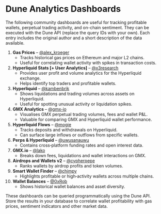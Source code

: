 # Dune Analytics Dashboards

The following community dashboards are useful for tracking profitable wallets,
perpetual trading activity, and on-chain sentiment. They can be executed with
the Dune API (replace the query IDs with your own). Each entry includes the
original author and a short description of the data available.

1. **Gas Prices** – [@alex_kroeger](https://dune.com/kroeger0x/gas-prices)
   - Tracks historical gas prices on Ethereum and major L2 chains.
   - Useful for correlating wallet activity with spikes in transaction costs.
2. **Hyperliquid Stats [+ User Analytics]** – [@x3research](https://dune.com/x3research/hyperliquid)
   - Provides user profit and volume analytics for the Hyperliquid exchange.
   - Helps identify top traders and profitable wallets.
3. **Hyperliquid** – [@kambenbrik](https://dune.com/kambenbrik/hyperliquid)
   - Shows liquidations and trading volumes across assets on Hyperliquid.
   - Useful for spotting unusual activity or liquidation spikes.
4. **GMX Analytics** – [@gmx-io](https://dune.com/gmx-io/gmx-analytics)
   - Visualises GMX perpetual trading volumes, fees and wallet P&L.
   - Valuable for comparing GMX and Hyperliquid wallet performance.
5. **Hyperliquid Flows** – [@mogie](https://dune.com/mogie/hyperliquid-flows)
   - Tracks deposits and withdrawals on Hyperliquid.
   - Can surface large inflows or outflows from specific wallets.
6. **Perps & Hyperliquid** – [@uwusanauwu](https://dune.com/uwusanauwu/perps)
   - Contains cross‑platform funding rates and open interest data.
7. **GMX.io** – [@lako](https://dune.com/lako/lako-labs-gmx)
   - Breaks down fees, liquidations and wallet interactions on GMX.
8. **Airdrops and Wallets v2** – [@cypherpepe](https://dune.com/cypherpepe/airdrops-and-wallets-v2)
   - Ranks wallets by airdrop profits and token volumes.
9. **Smart Wallet Finder** – [@chimpy](https://dune.com/chimpy/smart-wallet-finder)
   - Highlights profitable or high‑activity wallets across multiple chains.
10. **Wallet Balances** – [@0xRob](https://dune.com/0xRob/wallet-balances)
    - Shows historical wallet balances and asset diversity.

These dashboards can be queried programmatically using the Dune API. Store the
results in your database to correlate wallet profitability with gas prices,
sentiment indicators and other market data.
